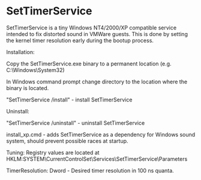 # SetTimerService
SetTimerService is a tiny Windows NT4/2000/XP compatible service intended to fix distorted sound in VMWare guests. This is done by setting the kernel timer resolution early during the bootup process.

Installation:

Copy the SetTimerService.exe binary to a permanent location (e.g. C:\Windows\System32)

In Windows command prompt change directory to the location where the binary is located.

"SetTimerService /install" - install SetTimerService

Uninstall:

"SetTimerService /uninstall" - uninstall SetTimerService

install_xp.cmd - adds SetTimerService as a dependency for Windows sound system, should prevent possible races at startup.

Tuning:
Registry values are located at HKLM:SYSTEM\CurrentControlSet\Services\SetTimerService\Parameters

TimerResolution: Dword - Desired timer resolution in 100 ns quanta.
